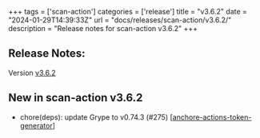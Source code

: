 +++
tags = ['scan-action']
categories = ['release']
title = "v3.6.2"
date = "2024-01-29T14:39:33Z"
url = "docs/releases/scan-action/v3.6.2/"
description = "Release notes for scan-action v3.6.2"
+++

## Release Notes:
Version [v3.6.2](https://github.com/anchore/scan-action/releases/tag/v3.6.2)

## New in scan-action v3.6.2

- chore(deps): update Grype to v0.74.3 (#275) [[anchore-actions-token-generator](https://github.com/anchore-actions-token-generator)]
